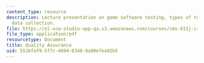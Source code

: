 ```yaml
---
content_type: resource
description: Lecture presentation on game software testing, types of testing, and
  data collection.
file: https://ol-ocw-studio-app-qa.s3.amazonaws.com/courses/cms-611j-creating-video-games-fall-2014/551bfaf95f7c469483408a90e7ea92b5_MITCMS_611JF14_Tech_Tes.pdf
file_type: application/pdf
resourcetype: Document
title: Quality Assurance
uid: 551bfaf9-5f7c-4694-8340-8a90e7ea92b5
---
```

